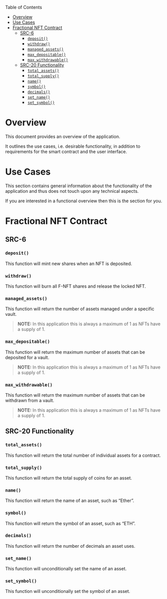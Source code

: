 Table of Contents
- [Overview](#overview)
- [Use Cases](#use-cases)
- [Fractional NFT Contract](#fractional-nft-contract)
  - [SRC-6](#src-6)
    - [`deposit()`](#deposit)
    - [`withdraw()`](#withdraw)
    - [`managed_assets()`](#managed_assets)
    - [`max_depositable()`](#max_depositable)
    - [`max_withdrawable()`](#max_withdrawable)
  - [SRC-20 Functionality](#src-20-functionality)
    - [`total_assets()`](#total_assets)
    - [`total_supply()`](#total_supply)
    - [`name()`](#name)
    - [`symbol()`](#symbol)
    - [`decimals()`](#decimals)
    - [`set_name()`](#set_name)
    - [`set_symbol()`](#set_symbol)

# Overview

This document provides an overview of the application.

It outlines the use cases, i.e. desirable functionality, in addition to requirements for the smart contract and the user interface.

# Use Cases

This section contains general information about the functionality of the application and thus does not touch upon any technical aspects.

If you are interested in a functional overview then this is the section for you.

# Fractional NFT Contract

## SRC-6

### `deposit()`

This function will mint new shares when an NFT is deposited.

### `withdraw()`

This function will burn all F-NFT shares and release the locked NFT.

### `managed_assets()`

This function will return the number of assets managed under a specific vault. 

> **NOTE:** In this application this is always a maximum of 1 as NFTs have a supply of 1.

### `max_depositable()`

This function will return the maximum number of assets that can be deposited for a vault.

> **NOTE:** In this application this is always a maximum of 1 as NFTs have a supply of 1.

### `max_withdrawable()`

This function will return the maximum number of assets that can be withdrawn from a vault.

> **NOTE:** In this application this is always a maximum of 1 as NFTs have a supply of 1.


## SRC-20 Functionality

### `total_assets()`

This function will return the total number of individual assets for a contract.

### `total_supply()`

This function will return the total supply of coins for an asset.

### `name()`

This function will return the name of an asset, such as “Ether”.

### `symbol()`

This function will return the symbol of an asset, such as “ETH”.

### `decimals()`

This function will return the number of decimals an asset uses.

### `set_name()`

This function will unconditionally set the name of an asset.

### `set_symbol()`

This function will unconditionally set the symbol of an asset.
